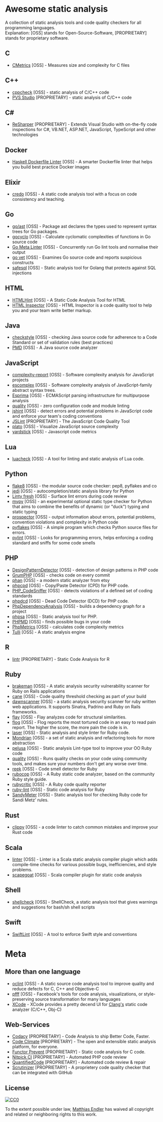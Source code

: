 # Awesome static analysis

A collection of static analysis tools and code quality checkers for all programming languages.  
Explanation: [OSS] stands for Open-Source-Software, [PROPRIETARY] stands for proprietary software.

## C

* [CMetrics](https://github.com/MetricsGrimoire/CMetrics) [OSS] - Measures size and complexity for C files

## C++

* [cppcheck](https://github.com/danmar/cppcheck) [OSS] - static analysis of C/C++ code
* [PVS Studio](http://www.viva64.com/en/pvs-studio/) [PROPRIETARY] - static analysis of C/C++ code

## C# #

* [ReSharper](https://www.jetbrains.com/resharper/) [PROPRIETARY] - Extends Visual Studio with on-the-fly code inspections for C#, VB.NET, ASP.NET, JavaScript, TypeScript and other technologies

## Docker

* [Haskell Dockerfile Linter](https://github.com/lukasmartinelli/hadolint) [OSS] - A smarter Dockerfile linter that helps you build best practice Docker images

## Elixir

* [credo](https://github.com/rrrene/credo) [OSS] -  A static code analysis tool with a focus on code consistency and teaching. 

## Go

* [go/ast](https://golang.org/pkg/go/ast/) [OSS] - Package ast declares the types used to represent syntax trees for Go packages.
* [gocyclo](https://github.com/fzipp/gocyclo) [OSS] - Calculate cyclomatic complexities of functions in Go source code
* [Go Meta Linter](https://github.com/alecthomas/gometalinter) [OSS] - Concurrently run Go lint tools and normalise their output
* [go vet](https://godoc.org/golang.org/x/tools/cmd/vet) [OSS] - Examines Go source code and reports suspicious constructs
* [safesql](https://github.com/stripe/safesql) [OSS] - Static analysis tool for Golang that protects against SQL injections 

## HTML

* [HTMLHint](https://github.com/yaniswang/HTMLHint) [OSS] - A Static Code Analysis Tool for HTML
* [HTML Inspector](https://github.com/philipwalton/html-inspector) [OSS] - HTML Inspector is a code quality tool to help you and your team write better markup. 

## Java

* [checkstyle](https://github.com/checkstyle/checkstyle) [OSS] - checking Java source code for adherence to a Code Standard or set of validation rules (best practices)
* [PMD](https://pmd.github.io/) [OSS] - A Java source code analyzer

## JavaScript

* [complexity-report](https://github.com/jared-stilwell/complexity-report) [OSS] - Software complexity analysis for JavaScript projects
* [escomplex](https://github.com/jared-stilwell/escomplex) [OSS] - Software complexity analysis of JavaScript-family abstract syntax trees.
* [Esprima](https://github.com/jquery/esprima) [OSS] - ECMAScript parsing infrastructure for multipurpose analysis
* [quality](https://github.com/jden/quality) [OSS] - zero configuration code and module linting 
* [jshint](https://github.com/jshint/jshint) [OSS] - detect errors and potential problems in JavaScript code and enforce your team's coding conventions
* [JSLint](https://github.com/douglascrockford/JSLint) [PROPRIETARY] - The JavaScript Code Quality Tool
* [plato](https://github.com/es-analysis/plato) [OSS] - Visualize JavaScript source complexity
* [yardstick](https://github.com/calmh/yardstick) [OSS] - Javascript code metrics

## Lua

* [luacheck](https://github.com/mpeterv/luacheck) [OSS] -  A tool for linting and static analysis of Lua code. 

## Python

* [flake8](https://pypi.python.org/pypi/flake8) [OSS] - the modular source code checker: pep8, pyflakes and co
* [jedi](http://jedi.jedidjah.ch/en/latest/) [OSS] - autocompletion/static analysis library for Python
* [Linty fresh](https://github.com/lyft/linty_fresh) [OSS] - Surface lint errors during code review
* [mypy](http://mypy-lang.org/) [OSS] - an experimental optional static type checker for Python that aims to combine the benefits of dynamic (or "duck") typing and static typing
* [prospector]() [OSS] - output information about errors, potential problems, convention violations and complexity in Python code
* [pyflakes](https://github.com/pyflakes/pyflakes/) [OSS] - A simple program which checks Python source files for errors.
* [pylint](https://github.com/PyCQA/pylint) [OSS] -  Looks for programming errors, helps enforcing a coding standard and sniffs for some code smells 

## PHP

* [DesignPatternDetector](https://github.com/Halleck45/DesignPatternDetector) [OSS] - detection of design patterns in PHP code 
* [GrumPHP](https://github.com/phpro/grumphp) [OSS] - checks code on every commit
* [phan](https://github.com/etsy/phan) [OSS] - a modern static analyzer from etsy
* [phpcpd](https://github.com/sebastianbergmann/phpcpd) [OSS] - Copy/Paste Detector (CPD) for PHP code. 
* [PHP_CodeSniffer](https://github.com/squizlabs/PHP_CodeSniffer) [OSS] - detects violations of a defined set of coding standards
* [phpdcd](https://github.com/sebastianbergmann/phpdcd) [OSS] - Dead Code Detector (DCD) for PHP code. 
* [PhpDependencyAnalysis](https://github.com/mamuz/PhpDependencyAnalysis) [OSS] - builds a dependency graph for a project
* [phpsa](https://github.com/ovr/phpsa) [OSS] - Static analysis tool for PHP. 
* [PHPMD](http://phpmd.org/) [OSS] - finds possible bugs in your code
* [PhpMetrics](https://github.com/Halleck45/PhpMetrics) [OSS] - calculates code complexity metrics
* [Tulli](https://github.com/ircmaxell/Tuli) [OSS] - A static analysis engine 

## R

* [lintr](https://github.com/jimhester/lintr) [PROPRIETARY] - Static Code Analysis for R

## Ruby

* [brakeman](https://github.com/presidentbeef/brakeman) [OSS] - A static analysis security vulnerability scanner for Ruby on Rails applications
* [cane](https://github.com/square/cane) [OSS] - Code quality threshold checking as part of your build 
* [dawnscanner](https://github.com/thesp0nge/dawnscanner) [OSS] - a static analysis security scanner for ruby written web applications. It supports Sinatra, Padrino and Ruby on Rails frameworks. 
* [flay](https://github.com/seattlerb/flay) [OSS] - Flay analyzes code for structural similarities.
* [flog](https://github.com/seattlerb/flog) [OSS] - Flog reports the most tortured code in an easy to read pain
report. The higher the score, the more pain the code is in.
* [laser](https://github.com/michaeledgar/laser) [OSS] - Static analysis and style linter for Ruby code.
* [Mondrian](http://trismegiste.github.io/Mondrian/) [OSS] - a set of static analysis and refactoring tools for more abstraction
* [pelusa](https://github.com/codegram/pelusa) [OSS] -  Static analysis Lint-type tool to improve your OO Ruby code
* [quality](https://github.com/apiology/quality) [OSS] -  Runs quality checks on your code using community tools, and makes sure your numbers don't get any worse over time. 
* [reek](https://github.com/troessner/reek) [OSS] - Code smell detector for Ruby
* [rubocop](https://github.com/bbatsov/rubocop) [OSS] - A Ruby static code analyzer, based on the community Ruby style guide. 
* [rubycritic](https://github.com/whitesmith/rubycritic) [OSS] - A Ruby code quality reporter 
* [ruby-lint](https://github.com/YorickPeterse/ruby-lint) [OSS] - Static code analysis for Ruby
* [SandyMeter](https://github.com/makaroni4/sandi_meter) [OSS] - Static analysis tool for checking Ruby code for Sandi Metz' rules.

## Rust

* [clippy](https://github.com/Manishearth/rust-clippy) [OSS] - a code linter to catch common mistakes and improve your Rust code

## Scala

* [linter](https://github.com/HairyFotr/linter) [OSS] - Linter is a Scala static analysis compiler plugin which adds compile-time checks for various possible bugs, inefficiencies, and style problems.
* [scapegoat](https://github.com/sksamuel/scapegoat) [OSS] - Scala compiler plugin for static code analysis 

## Shell

* [shellcheck](https://github.com/koalaman/shellcheck) [OSS] - ShellCheck, a static analysis tool that gives warnings and suggestions for bash/sh shell scripts 

## Swift

* [SwiftLint](https://github.com/realm/SwiftLint) [OSS] - A tool to enforce Swift style and conventions

# Meta

## More than one language

* [oclint](https://github.com/oclint/oclint) [OSS] - A static source code analysis tool to improve quality and reduce defects for C, C++ and Objective-C
* [pfff](https://github.com/facebook/pfff) [OSS] - Facebook's tools for code analysis, visualizations, or style-preserving source transformation for many languages
* [XCode](https://developer.apple.com/xcode/) - XCode provides a pretty decend UI for [Clang's](http://clang-analyzer.llvm.org/xcode.html) static code analyzer (C/C++, Obj-C)

## Web-Services

* [Codacy](https://www.codacy.com/) [PROPRIETARY] - Code Analysis to ship Better Code, Faster.
* [Code Climate](https://codeclimate.com/) [PROPRIETARY] - The open and extensible static analysis platform, for everyone.
* [Functor Prevent](http://www.functor.se/products/prevent/) [PROPRIETARY] - Static code analysis for C code.
* [Nitpick CI](https://nitpick-ci.com) [PROPRIETARY] - Automated PHP code review
* [QuantifiedCode](https://www.quantifiedcode.com/) [PROPRIETARY] - Automated code review & repair
* [Scrutinizer](https://scrutinizer-ci.com/) [PROPRIETARY] - A proprietery code quality checker that can be integrated with GitHub


## License

[![CC0](https://i.creativecommons.org/p/zero/1.0/88x31.png)](https://creativecommons.org/publicdomain/zero/1.0/)

To the extent possible under law, [Matthias Endler](http://matthias-endler.de) has waived all copyright and related or neighboring rights to this work.
